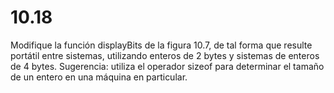 # 10.18

Modifique la función displayBits de la figura 10.7, de tal forma que resulte portátil entre sistemas, utilizando enteros de 2 bytes y sistemas de enteros de 4 bytes. Sugerencia: utiliza el operador sizeof para determinar el tamaño de un entero en una máquina en particular.
